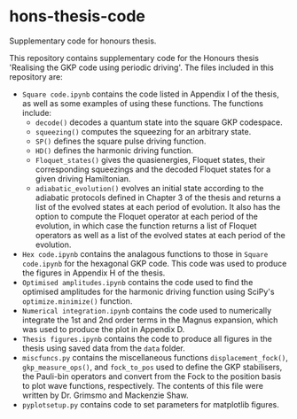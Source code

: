 # hons-thesis-code
Supplementary code for honours thesis.

This repository contains supplementary code for the Honours thesis 'Realising the GKP code using periodic driving'. The files included in this repository are:
* `Square code.ipynb` contains the code listed in Appendix I of the thesis, as well as some examples of using these functions. The functions include:
  * `decode()` decodes a quantum state into the square GKP codespace.
  * `squeezing()` computes the squeezing for an arbitrary state.
  * `SP()` defines the square pulse driving function.
  * `HD()` defines the harmonic driving function.
  * `Floquet_states()` gives the quasienergies, Floquet states, their corresponding squeezings and the decoded Floquet states for a given driving Hamiltonian.
  * `adiabatic_evolution()` evolves an initial state according to the adiabatic protocols defined in Chapter 3 of the thesis and returns a list of the evolved states at each period of evolution. It also has the option to compute the Floquet operator at each period of the evolution, in which case the function returns a list of Floquet operators as well as a list of the evolved states at each period of the evolution.
* `Hex code.ipynb` contains the analagous functions to those in `Square code.ipynb` for the hexagonal GKP code. This code was used to produce the figures in Appendix H of the thesis.
* `Optimised amplitudes.ipynb` contains the code used to find the optimised amplitudes for the harmonic driving function using SciPy's `optimize.minimize()` function.
* `Numerical integration.ipynb` contains the code used to numerically integrate the 1st and 2nd order terms in the Magnus expansion, which was used to produce the plot in Appendix D.
* `Thesis figures.ipynb` contains the code to produce all figures in the thesis using saved data from the `data` folder.
* `miscfuncs.py` contains the miscellaneous functions `displacement_fock()`, `gkp_measure_ops()`, and `fock_to_pos` used to define the GKP stabilisers, the Pauli-bin operators and convert from the Fock to the position basis to plot wave functions, respectively. The contents of this file were written by Dr. Grimsmo and Mackenzie Shaw.
* `pyplotsetup.py` contains code to set parameters for matplotlib figures. 
